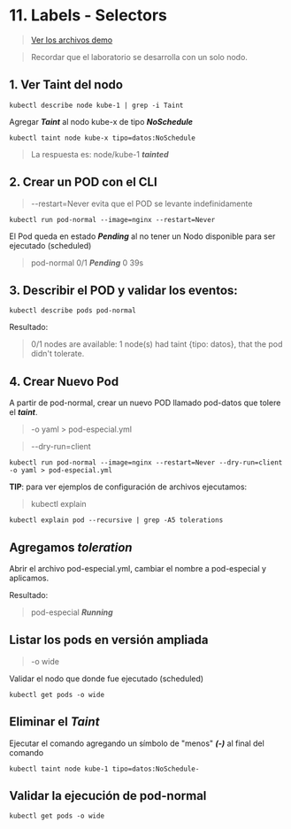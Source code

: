 # 11. Labels - Selectors <!-- omit in TOC -->

> [Ver los archivos demo](./kubelabs-files-demo)

> Recordar que el laboratorio se desarrolla con un solo nodo.

## 1. Ver Taint del nodo
```vim
kubectl describe node kube-1 | grep -i Taint
```

Agregar ***Taint*** al nodo kube-x de tipo ***NoSchedule***
```vim
kubectl taint node kube-x tipo=datos:NoSchedule
```

> La respuesta es: node/kube-1 ***tainted***

## 2. Crear un POD con el CLI
> --restart=Never evita que el POD se levante indefinidamente
```vim
kubectl run pod-normal --image=nginx --restart=Never
```
El Pod queda en estado ***Pending*** al no tener un Nodo disponible para ser ejecutado (scheduled)
> pod-normal           0/1     ***Pending***   0          39s

## 3. Describir el POD y validar los eventos:
```vim
kubectl describe pods pod-normal
```
Resultado:
>0/1 nodes are available: 1 node(s) had taint {tipo: datos}, that the pod didn't tolerate.


## 4. Crear Nuevo Pod
A partir de pod-normal, crear un nuevo POD llamado pod-datos que tolere el ***taint***.

> -o yaml > pod-especial.yml

> --dry-run=client

```vim
kubectl run pod-normal --image=nginx --restart=Never --dry-run=client -o yaml > pod-especial.yml
```


**TIP**: para ver ejemplos de configuración de archivos ejecutamos:
> kubectl explain
```vim
kubectl explain pod --recursive | grep -A5 tolerations
```

## Agregamos ***toleration***
Abrir el archivo pod-especial.yml, cambiar el nombre a pod-especial y aplicamos.

Resultado:
> pod-especial ***Running***

## Listar los pods en versión ampliada
> -o wide

Validar el nodo que donde fue ejecutado (scheduled)
```vim
kubectl get pods -o wide
```

## Eliminar el ***Taint***
Ejecutar el comando agregando un símbolo de "menos" ***(-)*** al final del comando
```vim
kubectl taint node kube-1 tipo=datos:NoSchedule-
```

## Validar la ejecución de pod-normal
```vim
kubectl get pods -o wide
```
